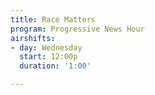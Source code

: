 ```yaml
---
title: Race Matters
program: Progressive News Hour
airshifts:
- day: Wednesday
  start: 12:00p
  duration: '1:00'

---
```

